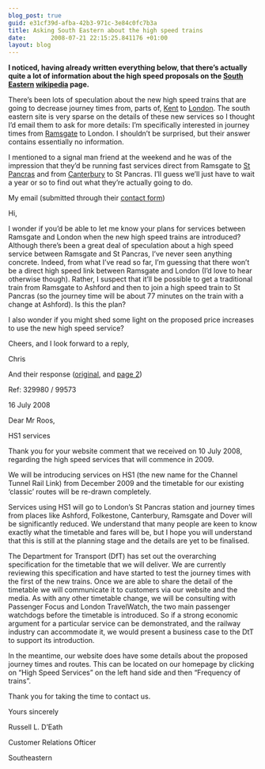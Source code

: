 ```yaml
---
blog_post: true
guid: e31cf39d-afba-42b3-971c-3e84c0fc7b3a
title: Asking South Eastern about the high speed trains
date:       2008-07-21 22:15:25.841176 +01:00
layout: blog
---
```


**I noticed, having already written everything below, that there’s
actually quite a lot of information about the high speed proposals on
the [South
Eastern](http://en.wikipedia.org/wiki/Southeastern_(train_operating_company)#Future_expansion)
[wikipedia](http://wikipedia.org/) page.**

There’s been lots of speculation about the new high speed trains that
are going to decrease journey times from, parts of,
[Kent](http://en.wikipedia.org/wiki/Kent) to
[London](http://en.wikipedia.org/wiki/London). The south eastern site is
very sparse on the details of these new services so I thought I’d email
them to ask for more details: I’m specifically interested in journey
times from [Ramsgate](http://en.wikipedia.org/wiki/Ramsgate) to London.
I shouldn’t be surprised, but their answer contains essentially no
information.

I mentioned to a signal man friend at the weekend and he was of the
impression that they’d be running fast services direct from Ramsgate to
[St Pancras](http://en.wikipedia.org/wiki/St_Pancras_railway_station)
and from [Canterbury](http://en.wikipedia.org/wiki/Canterbury) to St
Pancras. I’ll guess we’ll just have to wait a year or so to find out
what they’re actually going to do.

My email (submitted through their [contact
form](http://southeasternrailway.co.uk/contact.php))

<div class="emailBody">

Hi,

I wonder if you’d be able to let me know your plans for services between
Ramsgate and London when the new high speed trains are introduced?
Although there’s been a great deal of speculation about a high speed
service between Ramsgate and St Pancras, I’ve never seen anything
concrete. Indeed, from what I’ve read so far, I’m guessing that there
won’t be a direct high speed link between Ramsgate and London (I’d love
to hear otherwise though). Rather, I suspect that it’ll be possible to
get a traditional train from Ramsgate to Ashford and then to join a high
speed train to St Pancras (so the journey time will be about 77 minutes
on the train with a change at Ashford). Is this the plan?

I also wonder if you might shed some light on the proposed price
increases to use the new high speed service?

Cheers, and I look forward to a reply,

Chris

</div>

And their response
([original](http://flickr.com/photos/chrisjroos/2688362103/), and [page
2](http://flickr.com/photos/chrisjroos/2688361813/))

<div class="letter">

Ref: 329980 / 99573

16 July 2008

Dear Mr Roos,

HS1 services

Thank you for your website comment that we received on 10 July 2008,
regarding the high speed services that will commence in 2009.

We will be introducing services on HS1 (the new name for the Channel
Tunnel Rail Link) from December 2009 and the timetable for our existing
‘classic’ routes will be re-drawn completely.

Services using HS1 will go to London’s St Pancras station and journey
times from places like Ashford, Folkestone, Canterbury, Ramsgate and
Dover will be significantly reduced. We understand that many people are
keen to know exactly what the timetable and fares will be, but I hope
you will understand that this is still at the planning stage and the
details are yet to be finalised.

The Department for Transport (DfT) has set out the overarching
specification for the timetable that we will deliver. We are currently
reviewing this specification and have started to test the journey times
with the first of the new trains. Once we are able to share the detail
of the timetable we will communicate it to customers via our website and
the media. As with any other timetable change, we will be consulting
with Passenger Focus and London TravelWatch, the two main passenger
watchdogs before the timetable is introduced. So if a strong economic
argument for a particular service can be demonstrated, and the railway
industry can accommodate it, we would present a business case to the DtT
to support its introduction.

ln the meantime, our website does have some details about the proposed
journey times and routes. This can be located on our homepage by
clicking on “High Speed Services” on the left hand side and then
“Frequency of trains”.

Thank you for taking the time to contact us.

Yours sincerely

Russell L. D’Eath

Customer Relations Ofticer

Southeastern

</div>
